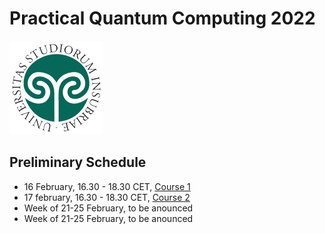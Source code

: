 # Practical Quantum Computing 2022
![insubria](logo.png)

## Preliminary Schedule
* 16 February, 16.30 - 18.30 CET, [Course 1](./Course1)
* 17 february, 16.30 - 18.30 CET, [Course 2](./Course2)
* Week of 21-25 February, to be anounced
* Week of 21-25 February, to be anounced
